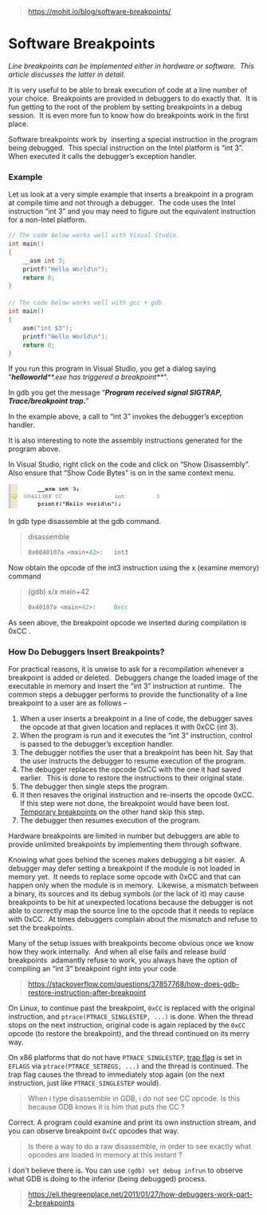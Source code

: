
> https://mohit.io/blog/software-breakpoints/

# Software Breakpoints

_Line breakpoints can be implemented either in hardware or software.  This article discusses the latter in detail._

It is very useful to be able to break execution of code at a line number of your choice.  Breakpoints are provided in debuggers to do exactly that.  It is fun getting to the root of the problem by setting breakpoints in a debug session.  It is even more fun to know how do breakpoints work in the first place.

Software breakpoints work by  inserting a special instruction in the program being debugged.  This special instruction on the Intel platform is “int 3”.  When executed it calls the debugger’s exception handler.

### Example

Let us look at a very simple example that inserts a breakpoint in a program at compile time and not through a debugger.  The code uses the Intel instruction “int 3” and you may need to figure out the equivalent instruction for a non-Intel platform.  

```c
// The code below works well with Visual Studio.
int main()
{
    __asm int 3;
    printf("Hello World\n");
    return 0;
}
 
// The code below works well with gcc + gdb
int main()
{
    asm("int $3");
    printf("Hello World\n");
    return 0;
}
```


If you run this program in Visual Studio, you get a dialog saying “_**helloworld****.exe has triggered a breakpoint**_“.

In gdb you get the message “**_Program received signal SIGTRAP, Trace/breakpoint trap._**”

In the example above, a call to “int 3” invokes the debugger’s exception handler.

It is also interesting to note the assembly instructions generated for the program above.

In Visual Studio, right click on the code and click on “Show Disassembly”. Also ensure that “Show Code Bytes” is on in the same context menu.

![4418127ed49a0d38d5a8d060ca4faeee.png](assets/4418127ed49a0d38d5a8d060ca4faeee.png)


In gdb type disassemble at the gdb command.

> disassemble
> ```asm
> 0x0040107a <main+42>:   int3
> ```


Now obtain the opcode of the int3 instruction using the x (examine memory) command

> (gdb) x/x main+42
> ```asm
> 0x40107a <main+42>:     0xcc
> ```

As seen above, the breakpoint opcode we inserted during compilation is 0xCC .

### How Do Debuggers Insert Breakpoints?

For practical reasons, it is unwise to ask for a recompilation whenever a breakpoint is added or deleted.  Debuggers change the loaded image of the executable in memory and insert the “int 3” instruction at runtime.  The common steps a debugger performs to provide the functionality of a line breakpoint to a user are as follows –

1. When a user inserts a breakpoint in a line of code, the debugger saves the opcode at that given location and replaces it with 0xCC (int 3).
2. When the program is run and it executes the “int 3” instruction, control is passed to the debugger’s exception handler.
3. The debugger notifies the user that a breakpoint has been hit. Say that the user instructs the debugger to resume execution of the program.
4. The debugger replaces the opcode 0xCC with the one it had saved earlier.  This is done to restore the instructions to their original state.
5. The debugger then single steps the program.
6. It then resaves the original instruction and re-inserts the opcode 0xCC.  If this step were not done, the breakpoint would have been lost.  [Temporary breakpoints](https://mohit.io/blog/temporary-breakpoint-now-you-see-it-now-you-dont/) on the other hand skip this step.
7. The debugger then resumes execution of the program.

Hardware breakpoints are limited in number but debuggers are able to provide unlimited breakpoints by implementing them through software.

Knowing what goes behind the scenes makes debugging a bit easier.  A debugger may defer setting a breakpoint if the module is not loaded in memory yet.  It needs to replace some opcode with 0xCC and that can happen only when the module is in memory.  Likewise, a mismatch between a binary, its sources and its debug symbols (or the lack of it) may cause breakpoints to be hit at unexpected locations because the debugger is not able to correctly map the source line to the opcode that it needs to replace with 0xCC.  At times debuggers complain about the mismatch and refuse to set the breakpoints.

Many of the setup issues with breakpoints become obvious once we know how they work internally.  And when all else fails and release build breakpoints  adamantly refuse to work, you always have the option of compiling an “int 3” breakpoint right into your code.

> https://stackoverflow.com/questions/37857768/how-does-gdb-restore-instruction-after-breakpoint

On Linux, to continue past the breakpoint, `0xCC` is replaced with the original instruction, and `ptrace(PTRACE_SINGLESTEP, ...)` is done. When the thread stops on the next instruction, original code is again replaced by the `0xCC` opcode (to restore the breakpoint), and the thread continued on its merry way.

On x86 platforms that do not have `PTRACE_SINGLESTEP`, [trap flag](https://en.wikipedia.org/wiki/Trap_flag) is set in `EFLAGS` via `ptrace(PTRACE_SETREGS, ...)` and the thread is continued. The trap flag causes the thread to immediately stop again (on the next instruction, just like `PTRACE_SINGLESTEP` would).

> When i type disassemble in GDB, i do not see CC opcode. Is this because GDB knows it is him that puts the CC ?

Correct. A program could examine and print its own instruction stream, and you can observe breakpoint `0xCC` opcodes that way.

> Is there a way to do a raw disassemble, in order to see exactly what opcodes are loaded in memory at this instant ?

I don't believe there is. You can use `(gdb) set debug infrun` to observe what GDB is doing to the inferior (being debugged) process.



> https://eli.thegreenplace.net/2011/01/27/how-debuggers-work-part-2-breakpoints


